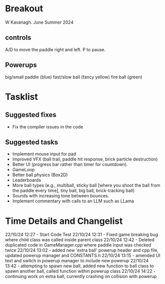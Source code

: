 # Breakout

W Kavanagh. June Summer 2024

## controls

A/D to move the paddle right and left.
P to pause.

## Powerups

big/small paddle (blue)
fast/slow ball (fancy yellow)
fire ball (green)

# Tasklist

## Suggested fixes

* Fix the compiler issues in the code

## Suggested tasks

* Implement mouse input for pad
* Improved VFX (ball trail, paddle hit response, brick particle destruction)
* Better UI (progress bar rather than timer for countdown).
* GameLoop
* Better ball physics (Box2D)
* Leaderboards
* More ball types (e.g., multiball, sticky ball [where you shoot the ball from the paddle every time], tiny ball, big ball, brick-tracking ball)
* Sounds with increasing tone between bounces.
* Implement commentary with calls to an LLM such as LLama

# Time Details and Changelist
22/10/24 12:27 - Start Code Test
22/10/24 12:31 - Fixed game breaking bug where child class was called inside parent class
22/10/24 12:42 - Deleted duplicated code in GameManager.cpp where paddle input was checked twice
22/10/24 13:02 - added new 'extra ball' powerup header and cpp file, updated powerup manager and CONSTANTS.h
22/10/24 13:15 - amended UI text and switch in powerup manager to include new powerup
22/10/24 13:42 - attempting to spawn new ball, added new function to ball class to spawn another ball, called function within powerup class
22/10/24 14:22 - continuing work on extra ball, currently crashing on collision with powerup 